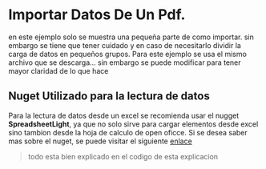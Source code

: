 [enlace]:https://spreadsheetlight.com/ "Spread Sheet Light"

# Importar Datos De Un Pdf.

en este ejemplo solo se muestra una pequeña parte de como importar. sin embargo se tiene que tener cuidado y en caso de necesitarlo dividir la carga de datos en pequeños grupos.
Para este ejemplo se usa el mismo archivo que se descarga... sin embargo se puede modificar para tener mayor claridad de lo que hace

## Nuget Utilizado para la lectura de datos

Para la lectura de datos desde un excel se recomienda usar el nugget **SpreadsheetLight**, ya que no solo sirve para cargar elementos desde excel sino tambion desde la hoja de calculo de open oficce. Si se desea saber mas sobre el nuget, se puede visitar el siguiente [enlace]


> todo esta bien explicado en el codigo de esta explicacion
